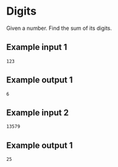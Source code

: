 # Digits

Given a number. Find the sum of its digits.

## Example input 1

```text
123
```

## Example output 1

```text
6
```

## Example input 2

```text
13579
```

## Example output 1

```text
25
```
